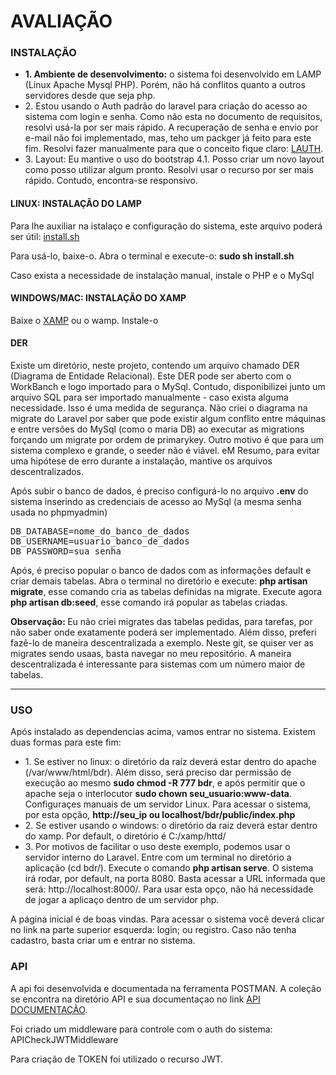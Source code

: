 # AVALIAÇÃO

### INSTALAÇÃO

<ul>
  <li><b>1. Ambiente de desenvolvimento:</b> o sistema foi desenvolvido em LAMP (Linux Apache Mysql PHP). Porém, não há  conflitos quanto a outros servidores desde que seja php.</li>
  <li>2. Estou usando o Auth padrão do laravel para criação do acesso ao sistema com login e senha. Como não esta no documento de requisitos, resolvi usá-la por ser mais rápido. A recuperação de senha e envio por e-mail não foi implementado, mas, teho um packger já feito para este fim. Resolvi fazer manualmente para que o conceito fique claro: <a href="https://packagist.org/packages/lameck/lauth">LAUTH</a>.</li>
  <li>3. Layout: Eu mantive o uso do bootstrap 4.1. Posso criar um novo layout como posso utilizar algum pronto. Resolvi usar o recurso por ser mais rápido. Contudo, encontra-se responsivo.</li>
</ul>

#### LINUX: INSTALAÇÃO DO LAMP
<p>Para lhe auxiliar na istalaço e configuração do sistema, este arquivo poderá ser útil: <a href="https://github.com/EuFreela/LIBRAKIDS/blob/master/install.sh">install.sh</a></p>
<p>Para usá-lo, baixe-o. Abra o terminal e execute-o: <b>sudo sh install.sh</b></p>
<p>Caso exista a necessidade de instalação manual, instale  o PHP e o MySql<p>

#### WINDOWS/MAC: INSTALAÇÃO DO XAMP

<p>Baixe o <a href="https://www.apachefriends.org/pt_br/index.html">XAMP</a> ou o wamp. Instale-o</p>

  
#### DER
<p>Existe um diretório, neste projeto, contendo um arquivo chamado DER (Diagrama de Entidade Relacional). Este DER pode ser aberto com o WorkBanch e logo importado para o MySql. Contudo, disponibilizei junto um arquivo SQL para ser importado manualmente - caso exista alguma necessidade. Isso é uma medida de segurança. Não criei o diagrama na migrate do Laravel por saber que pode existir algum conflito entre máquinas e entre versões do MySql (como o maria DB) ao executar as migrations forçando um migrate por ordem de primarykey. Outro motivo é que para um sistema complexo e grande, o seeder não é viável. eM Resumo, para evitar uma hipótese de erro durante a instalação, mantive os arquivos descentralizados.</p>


<p>Após subir o banco de dados, é preciso configurá-lo no arquivo <b>.env</b> do sistema inserindo as credenciais de acesso ao MySql (a mesma senha usada no phpmyadmin) </p>

<pre>
DB_DATABASE=nome_do_banco_de_dados
DB_USERNAME=usuario_banco_de_dados
DB_PASSWORD=sua_senha
</pre>
    
<p>Após, é preciso popular o banco de dados com as informações default e criar demais tabelas. Abra o terminal no diretório e execute: <b>php artisan migrate</b>, esse comando cria as tabelas definidas na migrate. Execute agora <b>php artisan db:seed</b>, esse comando irá popular as tabelas criadas.</p>

<p><b>Observação: </b> Eu não criei migrates das tabelas pedidas, para tarefas, por não saber onde exatamente poderá ser implementado. Além disso, preferi fazê-lo de maneira descentralizada a exemplo. Neste git, se quiser ver as migrates sendo usaas, basta navegar no meu repositório. A maneira descentralizada é interessante para sistemas com um número maior de tabelas.</p>

<hr>

### USO

<p>Após instalado as dependencias acima, vamos entrar no sistema. Existem duas formas para este fim:</p>

<ul>
   <li>1. Se estiver no linux: o diretório da raíz deverá estar dentro do apache (/var/www/html/bdr). Além disso, será preciso dar permissão de execução ao mesmo <b>sudo chmod -R 777 bdr</b>, e após permitir que o apache seja o interlocutor <b>sudo chown seu_usuario:www-data</b>. Configuraçes manuais de um servidor Linux. Para acessar o sistema, por esta opção, <b>http://seu_ip ou localhost/bdr/public/index.php</b></li>
  <li>2. Se estiver usando o windows: o diretório da raiz deverá estar dentro do xamp. Por default, o diretório é C:/xamp/httd/</li>
  <li>3. Por motivos de facilitar o uso deste exemplo, podemos usar o servidor interno do Laravel. Entre com um terminal no diretório a aplicação (cd bdr/). Execute o comando <b>php artisan serve</b>. O sistema irá rodar, por default, na porta 8080. Basta acessar a URL informada que será: http://localhost:8000/. Para usar esta opço, não há necessidade de jogar a aplicaço dentro de um servidor php.</li>
</ul>

<p>A página inicial é de boas vindas. Para acessar o sistema você deverá clicar no link na parte superior esquerda: login; ou registro. Caso não tenha cadastro, basta criar um e entrar no sistema.</p>

### API

<p>A api foi desenvolvida e documentada na ferramenta POSTMAN. A coleção se encontra na diretório API e sua documentaçao no link <a href="https://documenter.getpostman.com/view/5603672/RzffLAW5#e9953fe7-cc3c-42ca-bc72-03ca5394d04c">API DOCUMENTAÇÃO</a>.</p>

<p>Foi criado um middleware para controle com o auth do sistema: APICheckJWTMiddleware</p>
<p>Para criação de TOKEN foi utilizado o recurso JWT.</p>

